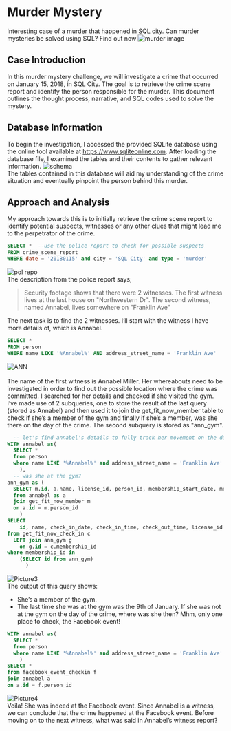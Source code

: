 # Murder Mystery
Interesting case of a murder that happened in SQL city. Can murder mysteries be solved using SQL? Find out now
![murder image](https://github.com/Saigovernor/Murder-Mystery/assets/118802056/2edf4211-b1ec-414a-aa65-fc37e83fc951)

## Case Introduction 
In this murder mystery challenge, we will investigate a crime that occurred on January 15, 2018, in SQL City. The goal is to retrieve the crime scene report and identify the person responsible for the murder. This document outlines the thought process, narrative, and SQL codes used to solve the mystery. 

## Database Information 
To begin the investigation, I accessed the provided SQLite database using the online tool available at https://www.sqliteonline.com. After loading the database file, I examined the tables and their contents to gather relevant information.
![schema](https://github.com/Saigovernor/Murder-Mystery/assets/118802056/87480b85-c4c0-4290-800d-d3ed9d77aa0a)<br>
The tables contained in this database will aid my understanding of the crime situation and eventually pinpoint the person behind this murder. 

## Approach and Analysis 
My approach towards this is to initially retrieve the crime scene report to identify potential suspects, witnesses or any other clues that might lead me to the perpetrator of the crime. 
``` sql 
SELECT *  --use the police report to check for possible suspects
FROM crime_scene_report
WHERE date = '20180115' and city = 'SQL City' and type = 'murder'
``` 
![pol repo](https://github.com/Saigovernor/Murder-Mystery/assets/118802056/224c09fd-c451-4808-9e07-4558ecf62760)
<br>
The description from the police report says; 
> Security footage shows that there were 2 witnesses. The first witness lives at the last house on "Northwestern Dr". The second witness, named Annabel, lives somewhere on "Franklin Ave"
>
The next task is to find the 2 witnesses. I’ll start with the witness I have more details of, which is Annabel. 

``` sql 
SELECT * 
FROM person 
WHERE name LIKE '%Annabel%' AND address_street_name = 'Franklin Ave'
``` 
![ANN](https://github.com/Saigovernor/Murder-Mystery/assets/118802056/d9fbed23-a06e-428d-9832-4f0fc18038fd)
<br>
<br>
The name of the first witness is Annabel Miller. Her whereabouts need to be investigated in order to find out the possible location where the crime was committed. I searched for her details and checked if she visited the gym. <br>
I’ve made use of 2 subqueries, one to store the result of the last query (stored as Annabel) and then used it to join the get_fit_now_member table to check if she’s a member of the gym and finally if she’s a member, was she there on the day of the crime. The second subquery is stored as "ann_gym". <br>

``` sql 
  -- let's find annabel's details to fully track her movement on the day of the crime
WITH annabel as(  
  SELECT * 
  from person 
  where name LIKE '%Annabel%' and address_street_name = 'Franklin Ave'
    ),
  -- was she at the gym?
ann_gym as (
  SELECT m.id, a.name, license_id, person_id, membership_start_date, membership_status
  from annabel as a 
  join get_fit_now_member m
  on a.id = m.person_id
    )
SELECT 
	id, name, check_in_date, check_in_time, check_out_time, license_id
from get_fit_now_check_in c
  LEFT join ann_gym g 
    on g.id = c.membership_id
where membership_id in 
	(SELECT id from ann_gym)
      )
  ```
![Picture3](https://github.com/Saigovernor/Murder-Mystery/assets/118802056/a186d123-e731-4049-81e8-6218c825bfe9)
<br>
The output of this query shows:
-	She’s a member of the gym. 
-	The last time she was at the gym was the 9th of January. 
If she was not at the gym on the day of the crime, where was she then? Mhm, only one place to check, the Facebook event! 
``` sql 
WITH annabel as(  
  SELECT * 
  from person 
  where name LIKE '%Annabel%' and address_street_name = 'Franklin Ave'
    )
SELECT * 
from facebook_event_checkin f 
join annabel a 
on a.id = f.person_id
``` 
![Picture4](https://github.com/Saigovernor/Murder-Mystery/assets/118802056/bea6324d-2c6c-4ec8-8b81-06608e898a0e) <br>
Voila! She was indeed at the Facebook event. Since Annabel is a witness, we can conclude that the crime happened at the Facebook event.<rbr>
Before moving on to the next witness, what was said in Annabel’s witness report?
<br>

